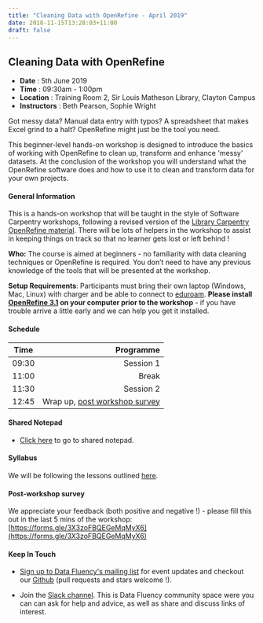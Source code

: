 ```yaml
---
title: "Cleaning Data with OpenRefine - April 2019"
date: 2018-11-15T13:28:03+11:00
draft: false
---
```


## Cleaning Data with OpenRefine

-	**Date** :		5th June 2019
-	**Time** :		09:30am - 1:00pm
-	**Location** :	Training Room 2, Sir Louis Matheson Library, Clayton Campus
-	**Instructors** :	Beth Pearson, Sophie Wright

Got messy data? Manual data entry with typos? A spreadsheet that makes Excel grind to a halt? OpenRefine might just be the tool you need.

This beginner-level hands-on workshop is designed to introduce the basics of working with OpenRefine to clean up, transform and enhance 'messy' datasets. At the conclusion of the workshop you will understand what the OpenRefine software does and how to use it to clean and transform data for your own projects.


#### General Information

This is a hands-on workshop that will be taught in the style of Software Carpentry workshops, following a revised version of the  [Library Carpentry OpenRefine material](https://monashdatafluency.github.io/open-refine-workshop/). 
There will be lots of helpers in the workshop to assist in keeping things on track so that no learner gets lost or left behind !

**Who:** The course is aimed at beginners - no familiarity with data cleaning techniques or OpenRefine is required. You don’t need to have any previous knowledge of the tools that will be presented at the workshop.

**Setup Requirements**: Participants must bring their own laptop (Windows, Mac, Linux) with charger and be able to connect to [eduroam](https://www.monash.edu/esolutions/network/connect-eduroam-wifi). **Please install [OpenRefine 3.1](http://openrefine.org/download.html) on your computer prior to the workshop** - if you have trouble arrive a little early and we can help you get it installed.

#### Schedule

Time | Programme
----------- | ------------------:
09:30  | Session 1
11:00  | Break
11:30  | Session 2
12:45  | Wrap up, [post workshop survey](https://forms.gle/3X3zoFBQEGeMqMyX6)


#### Shared Notepad

* [Click here](https://pad.carpentries.org/monash_openrefine_2019_06_05) to go to shared notepad.


#### Syllabus

We will be following the lessons outlined [here](https://monashdatafluency.github.io/open-refine-workshop/).


#### Post-workshop survey

We appreciate your feedback (both positive and negative !) - please fill this out in the last 5 mins of the workshop: 
[https://forms.gle/3X3zoFBQEGeMqMyX6](https://forms.gle/3X3zoFBQEGeMqMyX6)

#### Keep In Touch

* [Sign up to Data Fluency's mailing list](http://eepurl.com/dmzhGH) for event updates and checkout our [Github](https://github.com/MonashDataFluency) (pull requests and stars welcome !).

* Join the [Slack channel](https://datafluency.slack.com). This is Data Fluency community space were you can can ask for help and advice, as well as share and discuss links of interest.
